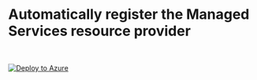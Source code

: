 # Automatically register the Managed Services resource provider


<br/>

[![Deploy to Azure](https://aka.ms/deploytoazurebutton)](https://portal.azure.com/#create/Microsoft.Template/uri/https%3A%2F%2Fraw.githubusercontent.com%2Fjoanabmartins%2FAzure-Lighthouse-samples%2Fmaster%2Ftemplates%2Fregister-managed-services-rp%2Fazuredeploy.json)

 <br/>

